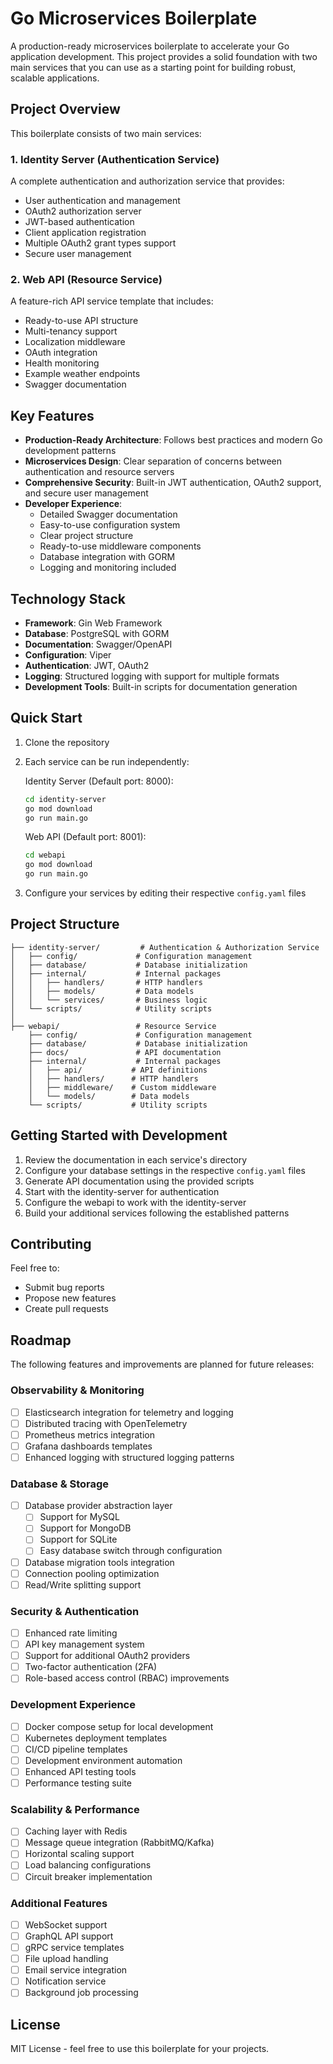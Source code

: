 # Go Microservices Boilerplate

A production-ready microservices boilerplate to accelerate your Go application development. This project provides a solid foundation with two main services that you can use as a starting point for building robust, scalable applications.

## Project Overview

This boilerplate consists of two main services:

### 1. Identity Server (Authentication Service)
A complete authentication and authorization service that provides:
- User authentication and management
- OAuth2 authorization server
- JWT-based authentication
- Client application registration
- Multiple OAuth2 grant types support
- Secure user management

### 2. Web API (Resource Service)
A feature-rich API service template that includes:
- Ready-to-use API structure
- Multi-tenancy support
- Localization middleware
- OAuth integration
- Health monitoring
- Example weather endpoints
- Swagger documentation

## Key Features

- **Production-Ready Architecture**: Follows best practices and modern Go development patterns
- **Microservices Design**: Clear separation of concerns between authentication and resource servers
- **Comprehensive Security**: Built-in JWT authentication, OAuth2 support, and secure user management
- **Developer Experience**:
  - Detailed Swagger documentation
  - Easy-to-use configuration system
  - Clear project structure
  - Ready-to-use middleware components
  - Database integration with GORM
  - Logging and monitoring included

## Technology Stack

- **Framework**: Gin Web Framework
- **Database**: PostgreSQL with GORM
- **Documentation**: Swagger/OpenAPI
- **Configuration**: Viper
- **Authentication**: JWT, OAuth2
- **Logging**: Structured logging with support for multiple formats
- **Development Tools**: Built-in scripts for documentation generation

## Quick Start

1. Clone the repository
2. Each service can be run independently:

   Identity Server (Default port: 8000):
   ```bash
   cd identity-server
   go mod download
   go run main.go
   ```

   Web API (Default port: 8001):
   ```bash
   cd webapi
   go mod download
   go run main.go
   ```

3. Configure your services by editing their respective `config.yaml` files

## Project Structure

```
├── identity-server/         # Authentication & Authorization Service
│   ├── config/             # Configuration management
│   ├── database/           # Database initialization
│   ├── internal/           # Internal packages
│   │   ├── handlers/       # HTTP handlers
│   │   ├── models/         # Data models
│   │   └── services/       # Business logic
│   └── scripts/            # Utility scripts
│
├── webapi/                 # Resource Service
    ├── config/             # Configuration management
    ├── database/           # Database initialization
    ├── docs/               # API documentation
    ├── internal/           # Internal packages
    │   ├── api/           # API definitions
    │   ├── handlers/      # HTTP handlers
    │   ├── middleware/    # Custom middleware
    │   └── models/        # Data models
    └── scripts/           # Utility scripts
```

## Getting Started with Development

1. Review the documentation in each service's directory
2. Configure your database settings in the respective `config.yaml` files
3. Generate API documentation using the provided scripts
4. Start with the identity-server for authentication
5. Configure the webapi to work with the identity-server
6. Build your additional services following the established patterns

## Contributing

Feel free to:
- Submit bug reports
- Propose new features
- Create pull requests

## Roadmap

The following features and improvements are planned for future releases:

### Observability & Monitoring
- [ ] Elasticsearch integration for telemetry and logging
- [ ] Distributed tracing with OpenTelemetry
- [ ] Prometheus metrics integration
- [ ] Grafana dashboards templates
- [ ] Enhanced logging with structured logging patterns

### Database & Storage
- [ ] Database provider abstraction layer
  - [ ] Support for MySQL
  - [ ] Support for MongoDB
  - [ ] Support for SQLite
  - [ ] Easy database switch through configuration
- [ ] Database migration tools integration
- [ ] Connection pooling optimization
- [ ] Read/Write splitting support

### Security & Authentication
- [ ] Enhanced rate limiting
- [ ] API key management system
- [ ] Support for additional OAuth2 providers
- [ ] Two-factor authentication (2FA)
- [ ] Role-based access control (RBAC) improvements

### Development Experience
- [ ] Docker compose setup for local development
- [ ] Kubernetes deployment templates
- [ ] CI/CD pipeline templates
- [ ] Development environment automation
- [ ] Enhanced API testing tools
- [ ] Performance testing suite

### Scalability & Performance
- [ ] Caching layer with Redis
- [ ] Message queue integration (RabbitMQ/Kafka)
- [ ] Horizontal scaling support
- [ ] Load balancing configurations
- [ ] Circuit breaker implementation

### Additional Features
- [ ] WebSocket support
- [ ] GraphQL API support
- [ ] gRPC service templates
- [ ] File upload handling
- [ ] Email service integration
- [ ] Notification service
- [ ] Background job processing

## License

MIT License - feel free to use this boilerplate for your projects.